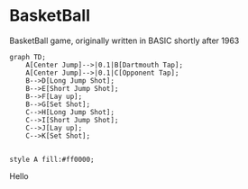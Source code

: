 # BasketBall
BasketBall game, originally written in BASIC shortly after 1963


```mermaid 
graph TD;
    A[Center Jump]-->|0.1|B[Dartmouth Tap];
    A[Center Jump]-->|0.1|C[Opponent Tap];
    B-->D[Long Jump Shot];
    B-->E[Short Jump Shot];
    B-->F[Lay up];
    B-->G[Set Shot];
    C-->H[Long Jump Shot];
    C-->I[Short Jump Shot];
    C-->J[Lay up];
    C-->K[Set Shot];


style A fill:#ff0000;

```

Hello
